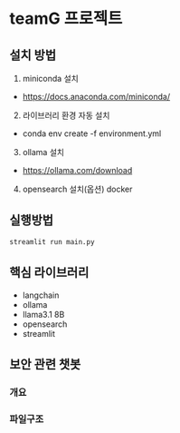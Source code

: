 # teamG 프로젝트
## 설치 방법
1. miniconda 설치
- https://docs.anaconda.com/miniconda/
2. 라이브러리 환경 자동 설치 
- conda env create -f environment.yml
3. ollama 설치
- https://ollama.com/download
4. opensearch 설치(옵션) docker


## 실행방법
```bash
streamlit run main.py
```


## 핵심 라이브러리
- langchain
- ollama
- llama3.1 8B
- opensearch
- streamlit


## 보안 관련 챗봇 
### 개요



### 파일구조
```
```








